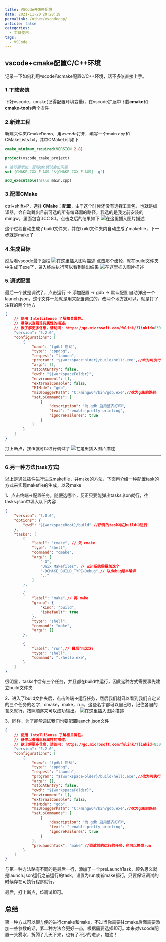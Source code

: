 ```yaml
---
title: VSCode开发换配置
date: 2021-11-20 20:28:19
permalink: /other/vscodecpp/
article: false
categories:
  - 工具使用
tags:
  - VSCode
---
```


## vscode+cmake配置C/C++环境

记录一下如何利用vscode和cmake配置C/C++环境，话不多说直接上手。

### 1.下载安装

下好vscode，cmake(记得配置环境变量)，在vscode扩展中下载**cmake**和**cmake-tools**两个插件

### 2.新建工程

新建文件夹CmakeDemo，用vscode打开，编写一个main.cpp和CMakeLists.txt，其中CMakeList如下

```cmake
cmake_minimum_required(VERSION 2.8)

project(vscode_cmake_project)

# 这行要添加，否则gdb调试会出问题
set (CMAKE_CXX_FLAGS "${CMAKE_CXX_FLAGS} -g")

add_executable(hello main.cpp)
```

### 3.配置CMake

ctrl+shift+P，选择 **CMake：配置**，由于这个时候还没有选择工具包，也就是编译器，会自动跳出目前可选的所有编译器的路径，我选的是我之前安装的mingw，里面包含GCC 8.1。点击之后的结果如下
![在这里插入图片描述](http://up.iogl.cn/2022/04/e1a78e2578a331e901b2845ac5182a25.png)

这个过程自动生成了build文件夹，并在build文件夹内自动生成了makefile，下一步就是make了

### 4.生成目标

然后看vscode最下面栏
![在这里插入图片描述](http://up.iogl.cn/2022/04/d1ceeffd56aa1850fc0a99417afad18f.png)
点击那个齿轮，就在build文件夹中生成了exe了，进入终端执行可以看到输出结果
![在这里插入图片描述](http://up.iogl.cn/2022/04/54053ed16125b912fa66c8febb5c69a3.png)

### 5.调试配置

最后一个就是调试了，点击运行 -> 添加配置 -> gdb -> 默认配置
自动弹出一个 launch.json，这个文件一般就是用来配置调试的。改两个地方就可以，就是打了注释的两个地方

```json
{
    // 使用 IntelliSense 了解相关属性。
    // 悬停以查看现有属性的描述。
    // 欲了解更多信息，请访问: https://go.microsoft.com/fwlink/?linkid=830387
    "version": "0.2.0",
    "configurations": [
        {
            "name": "(gdb) 启动",
            "type": "cppdbg",
            "request": "launch",
            "program": "${workspaceFolder}/build/hello.exe",//改为可执行程序的路径
            "args": [],
            "stopAtEntry": false,
            "cwd": "${workspaceFolder}",
            "environment": [],
            "externalConsole": false,
            "MIMode": "gdb",
            "miDebuggerPath": "C:/mingw64/bin/gdb.exe",//改为gdb的路径
            "setupCommands": [
                {
                    "description": "为 gdb 启用整齐打印",
                    "text": "-enable-pretty-printing",
                    "ignoreFailures": true
                }
            ]
        }
    ]
}
```



打上断点，按f5就可以进行调试了
![在这里插入图片描述](http://up.iogl.cn/2022/04/39f6038d4e745cdad0311c36190afd2f.png)

------



### 6.另一种方法(task方式)

以上是通过插件进行生成makefile，并make的方法，下面再介绍一种配置task的方式来实现makefile的生成，以及make

1、点击终端->配置任务，随便选哪个，反正只要能弹出tasks.json就行，往tasks.json中填入以下内容

```json
{
    "version": "2.0.0",
    "options": {
        "cwd": "${workspaceRoot}/build" //所有的task均在build中进行
    },
    "tasks": [
        {
            "label": "cmake", // 先 cmake
            "type": "shell",
            "command": "cmake",
            "args": [
                "-G",
                "Unix Makefiles", // win系统需要加这个
                "-DCMAKE_BUILD_TYPE=Debug",// 以debug版本编译
                ".."
            ]
        },

        {
            "label": "make",// 再 make
            "group": {
                "kind": "build",
                "isDefault": true
            },
            "type": "shell",
            "command": "make",
            "args": []
        },

        {
            "label": "run",// 最后可以运行
            "type": "shell",
            "command": "./hello.exe",
        }
    ]
}
```



很明显，tasks中含有三个任务，并且都在build中运行，因此这种方式需要事先建立build文件夹

2、进入了build文件夹后，点击终端->运行任务，然后我们就可以看到我们自定义的三个任务的名字，cmake，make，run，这些名字都可以自己取，记住各自的含义就行，按照顺序来可以成功输出。
![在这里插入图片描述](http://up.iogl.cn/2022/04/c2737755461878ffd3f7b2b90f6619e5.png)

3、同样，为了能够调试我们也要配置launch.json文件

```json
{
    // 使用 IntelliSense 了解相关属性。
    // 悬停以查看现有属性的描述。
    // 欲了解更多信息，请访问: https://go.microsoft.com/fwlink/?linkid=830387
    "version": "0.2.0",
    "configurations": [
        {
            "name": "(gdb) 启动",
            "type": "cppdbg",
            "request": "launch",
            "program": "${workspaceFolder}/build/hello.exe",//改为可执行程序的路径
            "args": [],
            "stopAtEntry": false,
            "cwd": "${workspaceFolder}",
            "environment": [],
            "externalConsole": false,
            "MIMode": "gdb",
            "miDebuggerPath": "C:/mingw64/bin/gdb.exe",//改为gdb的路径
            "setupCommands": [
                {
                    "description": "为 gdb 启用整齐打印",
                    "text": "-enable-pretty-printing",
                    "ignoreFailures": true
                }
            ],
            "preLaunchTask": "make" //调试前的运行的任务，也可以换成run
        }
    ]
}
```



与第一种方法略有不同的是最后一行，添加了一个preLaunchTask，顾名思义就是launch.json运行之前运行的task，设置为run或者make都行，只要保证调试的时候存在可执行程序就行。

最后，打上断点，f5调试即可。



## 总结
第一种方式可以很方便的进行cmake和make，不过当你需要往cmake后面需要添加一些参数的话，第二种方法会更好一点，根据需要选择即可。本来对vscode配置一头雾水，折腾了几天下来，也有了不少的进步，加油！